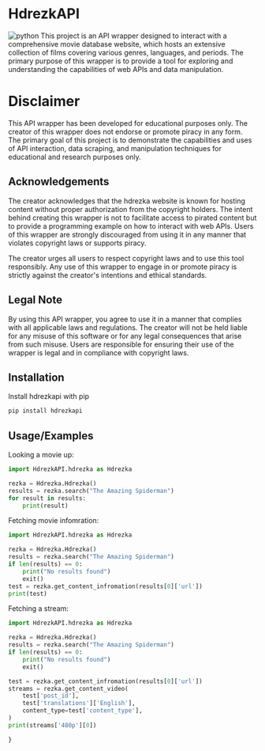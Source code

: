 
# HdrezkAPI
![python](https://img.shields.io/badge/Python-FFD43B?style=for-the-badge&logo=python&logoColor=blue)
This project is an API wrapper designed to interact with a comprehensive movie database website, which hosts an extensive collection of films covering various genres, languages, and periods. The primary purpose of this wrapper is to provide a tool for exploring and understanding the capabilities of web APIs and data manipulation.




# Disclaimer

This API wrapper has been developed for educational purposes only. The creator of this wrapper does not endorse or promote piracy in any form. The primary goal of this project is to demonstrate the capabilities and uses of API interaction, data scraping, and manipulation techniques for educational and research purposes only.

## Acknowledgements

The creator acknowledges that the hdrezka website is known for hosting content without proper authorization from the copyright holders. The intent behind creating this wrapper is not to facilitate access to pirated content but to provide a programming example on how to interact with web APIs. Users of this wrapper are strongly discouraged from using it in any manner that violates copyright laws or supports piracy.

The creator urges all users to respect copyright laws and to use this tool responsibly. Any use of this wrapper to engage in or promote piracy is strictly against the creator's intentions and ethical standards.

## Legal Note

By using this API wrapper, you agree to use it in a manner that complies with all applicable laws and regulations. The creator will not be held liable for any misuse of this software or for any legal consequences that arise from such misuse. Users are responsible for ensuring their use of the wrapper is legal and in compliance with copyright laws.

## Installation

Install hdrezkapi with pip

```bash
pip install hdrezkapi
```
    
## Usage/Examples


Looking a movie up:
```python
import HdrezkAPI.hdrezka as Hdrezka

rezka = Hdrezka.Hdrezka()
results = rezka.search("The Amazing Spiderman")
for result in results:
    print(result)
```
Fetching movie infomration:
```python
import HdrezkAPI.hdrezka as Hdrezka

rezka = Hdrezka.Hdrezka()
results = rezka.search("The Amazing Spiderman")
if len(results) == 0:
    print("No results found")
    exit()
test = rezka.get_content_infromation(results[0]['url'])
print(test)
```
Fetching a stream:
```python
import HdrezkAPI.hdrezka as Hdrezka

rezka = Hdrezka.Hdrezka()
results = rezka.search("The Amazing Spiderman")
if len(results) == 0:
    print("No results found")
    exit()

test = rezka.get_content_infromation(results[0]['url'])
streams = rezka.get_content_video(
    test['post_id'], 
    test['translations']['English'], 
    content_type=test['content_type'],
)
print(streams['480p'][0])

}
```
